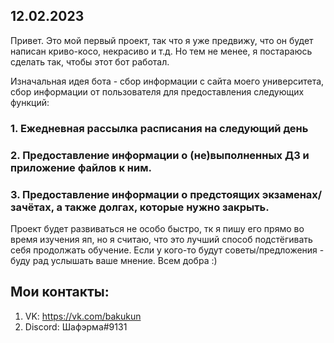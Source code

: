 ## 12.02.2023
Привет. Это мой первый проект, так что я уже предвижу, что он будет написан криво-косо, некрасиво и т.д.
Но тем не менее, я постараюсь сделать так, чтобы этот бот работал.

Изначальная идея бота - сбор информации с сайта моего университета, сбор информации от пользователя для предоставления следующих функций:
### 1. Ежедневная рассылка расписания на следующий день
### 2. Предоставление информации о (не)выполненных ДЗ и приложение файлов к ним.
### 3. Предоставление информации о предстоящих экзаменах/зачётах, а также долгах, которые нужно закрыть.

Проект будет развиваться не особо быстро, тк я пишу его прямо во время изучения яп, но я считаю, что это лучший способ подстёгивать себя продолжать обучение.
Если у кого-то будут советы/предложения - буду рад услышать ваше мнение. 
Всем добра :)


## Мои контакты:
1. VK: https://vk.com/bakukun
2. Discord: Шафэрма#9131
